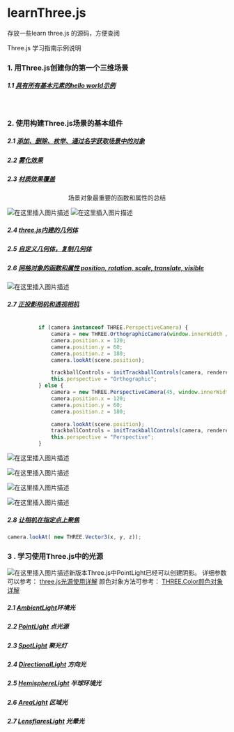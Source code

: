 # learnThree.js
存放一些learn three.js 的源码，方便查阅

Three.js 学习指南示例说明


### 1. 用Three.js创建你的第一个三维场景
##### 1.1 [具有所有基本元素的hello world示例](http://htmlpreview.github.io/?https://github.com/jdk137/learnThree.js/master/src/chapter-01/06-screen-size-change.html)

<br>


### 2. 使用构建Three.js场景的基本组件
##### 2.1 [添加、删除、枚举、通过名字获取场景中的对象](http://htmlpreview.github.io/?https://github.com/jdk137/learnThree.js/master/src/chapter-02/01-basic-scene.html)
##### 2.2 [雾化效果](http://htmlpreview.github.io/?https://github.com/jdk137/learnThree.js/master/src/chapter-02/02-foggy-scene.html)

##### 2.3 [材质效果覆盖](http://htmlpreview.github.io/?https://github.com/jdk137/learnThree.js/master/src/chapter-02/03-forced-material.html)

<center>场景对象最重要的函数和属性的总结</center>

![在这里插入图片描述](https://img-blog.csdnimg.cn/20181210172833206.jpg?x-oss-process=image/watermark,type_ZmFuZ3poZW5naGVpdGk,shadow_10,text_aHR0cHM6Ly9ibG9nLmNzZG4ubmV0L2pkazEzNw==,size_16,color_FFFFFF,t_70)
![在这里插入图片描述](https://img-blog.csdnimg.cn/20181210172848581.jpg?x-oss-process=image/watermark,type_ZmFuZ3poZW5naGVpdGk,shadow_10,text_aHR0cHM6Ly9ibG9nLmNzZG4ubmV0L2pkazEzNw==,size_16,color_FFFFFF,t_70)

##### 2.4 [three.js内建的几何体](http://htmlpreview.github.io/?https://github.com/jdk137/learnThree.js/master/src/chapter-02/04-geometries.html)

##### 2.5 [自定义几何体，复制几何体](http://htmlpreview.github.io/?https://github.com/jdk137/learnThree.js/master/src/chapter-02/05-custom-geometry.html)

##### 2.6 [网格对象的函数和属性 position, rotation, scale, translate, visible](http://htmlpreview.github.io/?https://github.com/jdk137/learnThree.js/master/src/chapter-02/06-mesh-properties.html)

![在这里插入图片描述](https://img-blog.csdnimg.cn/20181210172910619.jpg?x-oss-process=image/watermark,type_ZmFuZ3poZW5naGVpdGk,shadow_10,text_aHR0cHM6Ly9ibG9nLmNzZG4ubmV0L2pkazEzNw==,size_16,color_FFFFFF,t_70)

##### 2.7 [正投影相机和透视相机](http://htmlpreview.github.io/?https://github.com/jdk137/learnThree.js/master/src/chapter-02/07-both-cameras.html)
```js

          if (camera instanceof THREE.PerspectiveCamera) {
              camera = new THREE.OrthographicCamera(window.innerWidth / -16, window.innerWidth / 16, window.innerHeight / 16, window.innerHeight / -16, -200, 500);
              camera.position.x = 120;
              camera.position.y = 60;
              camera.position.z = 180;
              camera.lookAt(scene.position);

              trackballControls = initTrackballControls(camera, renderer);
              this.perspective = "Orthographic";
          } else {
              camera = new THREE.PerspectiveCamera(45, window.innerWidth / window.innerHeight, 0.1, 1000);
              camera.position.x = 120;
              camera.position.y = 60;
              camera.position.z = 180;

              camera.lookAt(scene.position);
              trackballControls = initTrackballControls(camera, renderer);
              this.perspective = "Perspective";
          }
```
![在这里插入图片描述](https://img-blog.csdnimg.cn/20181210172918292.jpg?x-oss-process=image/watermark,type_ZmFuZ3poZW5naGVpdGk,shadow_10,text_aHR0cHM6Ly9ibG9nLmNzZG4ubmV0L2pkazEzNw==,size_16,color_FFFFFF,t_70)

![在这里插入图片描述](https://img-blog.csdnimg.cn/20181210172956565.jpg?x-oss-process=image/watermark,type_ZmFuZ3poZW5naGVpdGk,shadow_10,text_aHR0cHM6Ly9ibG9nLmNzZG4ubmV0L2pkazEzNw==,size_16,color_FFFFFF,t_70)

![在这里插入图片描述](https://img-blog.csdnimg.cn/2018121017300945.jpg?x-oss-process=image/watermark,type_ZmFuZ3poZW5naGVpdGk,shadow_10,text_aHR0cHM6Ly9ibG9nLmNzZG4ubmV0L2pkazEzNw==,size_16,color_FFFFFF,t_70)

![在这里插入图片描述](https://img-blog.csdnimg.cn/20181210173022101.jpg?x-oss-process=image/watermark,type_ZmFuZ3poZW5naGVpdGk,shadow_10,text_aHR0cHM6Ly9ibG9nLmNzZG4ubmV0L2pkazEzNw==,size_16,color_FFFFFF,t_70)

##### 2.8 [让相机在指定点上聚焦](http://htmlpreview.github.io/?https://github.com/jdk137/learnThree.js/master/src/chapter-02/08-cameras-lookat.html)
```js
camera.lookAt( new THREE.Vector3(x, y, z));
```


### 3 . 学习使用Three.js中的光源
![在这里插入图片描述](https://img-blog.csdnimg.cn/20190314150543755.png?x-oss-process=image/watermark,type_ZmFuZ3poZW5naGVpdGk,shadow_10,text_aHR0cHM6Ly9ibG9nLmNzZG4ubmV0L2pkazEzNw==,size_16,color_FFFFFF,t_70)新版本Three.js中PointLight已经可以创建阴影。
详细参数可以参考：
[three.js光源使用详解](https://blog.csdn.net/jdk137/article/details/88552491)
颜色对象方法可参考：
[THREE.Color颜色对象详解](https://blog.csdn.net/jdk137/article/details/88552791)
##### 2.1 [AmbientLight](http://htmlpreview.github.io/?https://github.com/jdk137/learnThree.js/master/huazhang/chapter-03/01-ambient-light.html)环境光
##### 2.2 [PointLight](http://htmlpreview.github.io/?https://github.com/jdk137/learnThree.js/master/huazhang/chapter-03/02-point-light.html) 点光源
##### 2.3 [SpotLight](http://htmlpreview.github.io/?https://github.com/jdk137/learnThree.js/master/huazhang/chapter-03/03-spot-light.html) 聚光灯
##### 2.4 [DirectionalLight](http://htmlpreview.github.io/?https://github.com/jdk137/learnThree.js/master/huazhang/chapter-03/04-directional-light.html) 方向光
##### 2.5 [HemisphereLight](http://htmlpreview.github.io/?https://github.com/jdk137/learnThree.js/master/huazhang/chapter-03/05-hemisphere-light.html) 半球环境光
##### 2.6 [AreaLight](http://htmlpreview.github.io/?https://github.com/jdk137/learnThree.js/master/huazhang/chapter-03/06-area-light.html) 区域光
##### 2.7 [LensflaresLight](http://htmlpreview.github.io/?https://github.com/jdk137/learnThree.js/master/huazhang/chapter-03/07-lensflares.html) 光晕光


